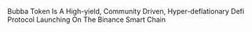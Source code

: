Bubba Token Is A High-yield, Community Driven, Hyper-deflationary Defi Protocol Launching On The Binance Smart Chain
